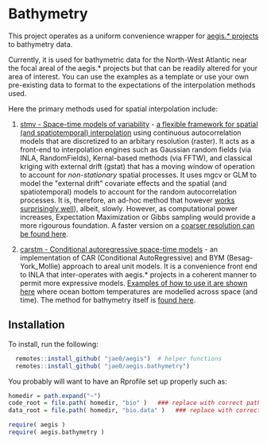 # Bathymetry

This project operates as a uniform convenience wrapper for [aegis.* projects](https://github.com/jae0/) to bathymetry data. 

Currently, it is used for bathymetric data for the North-West Atlantic near the focal areal of the aegis.* projects but that can be readily altered for your area of interest. You can use the examples as a template or use your own pre-existing data to format to the expectations of the interpolation methods used.

Here the primary methods used for spatial interpolation include:

1. [stmv - Space-time models of variability](https://github.com/jae0/stmv) - [a flexible framework for spatial (and spatiotemporal) interpolation](https://github.com/jae0/stmv/blob/master/docs/stmvMethods.pdf) using continuous autocorrelation models that are discretized to an arbitary resolution (raster). It acts as a front-end to interpolation engines such as Gaussian random fields (via INLA, RandomFields), Kernal-based methods (via FFTW), and classical kriging with external drift (gstat) that has a moving window of operation to account for *non-stationary* spatial processes. It uses mgcv or GLM to model the "external drift" covariate effects and the spatial (and spatiotemporal) models to account for the random autocorrelation processes. It is, therefore, an ad-hoc method that however [works surprisingly well](https://github.com/jae0/aegis.bathymetry/blob/master/inst/scripts/02_bathymetry_stmv.R)), albeit, slowly. However, as computational power increases, Expectation Maximization or Gibbs sampling would provide a more rigourous foundation. A faster version on a [coarser resolution can be found here](https://github.com/jae0/aegis.bathymetry/blob/master/inst/scripts/99_bathymetry_stmv_example.R).  

2. [carstm - Conditional autoregressive space-time models](https://github.com/jae0/carstm) - an implementation of CAR (Conditional AutoRegressive) and BYM (Besag-York_Mollie) approach to areal unit models. It is a convenience front end to INLA that inter-operates with aegis.* projects in a coherent manner to permit more expressive models. [Examples of how to use it are shown here](https://github.com/jae0/carstm/blob/master/inst/scripts/example_temperature_carstm.R) where ocean bottom temperatures are modelled across space (and time). The method for bathymetry itself is [found here](https://github.com/jae0/aegis.bathymetry/blob/master/inst/scripts/03_bathymetry_carstm.R).


## Installation


To install, run the following:

```r
  remotes::install_github( "jae0/aegis")  # helper functions
  remotes::install_github( "jae0/aegis.bathymetry")
``` 

You probably will want to have an Rprofile set up properly such as:

```r
homedir = path.expand("~")
code_root = file.path( homedir, "bio" )   ### replace with correct path to the parent directory of your git-projects
data_root = file.path( homedir, "bio.data" )   ### replace with correct path to your data

require( aegis )
require( aegis.bathymetry )

```
 